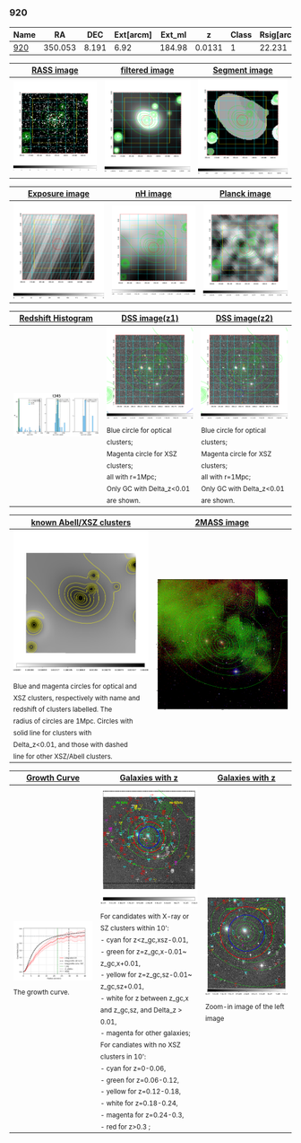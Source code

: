 <div STYLE="page-break-after: always;"></div>

### 920

|Name          |RA          |DEC      | Ext[arcm] | Ext_ml | z    | Class| Rsig[arcmin] | CRsig[c/s] | CR500[c/s] | R500[Mpc] |L500[erg/s]|F500[erg/s/cm^2]| M500[Msun]|Tx[keV]|beta|GC(XSZ,Delta_z<0.01)| GC(OPT,Delta_z<0.01)|GC|alias|
|--------------|------------|------------|---|---|-----------|--------|------|------|----|----|----|----|----|----|----|----|----|----|---|
|[920](script/920.md)     | 350.053       | 8.191       | 6.92    | 184.98   | 0.0131 | 1   | 22.231 |0.498 |0.526 |0.474 |2.604e+42 |6.776e-12 |3.069e+13 |1.037 |0.709 |-, |N, |-, |t345|

|[RASS image](../image/920/920_img.pdf)|[filtered image](../image/920/920_fil.pdf)|[Segment image](../image/920/920_seg.pdf)|
|-------------------|--------------------|-------------------|
| <img src="../image/920/920_img.png" width="300">  | <img src="../image/920/920_fil.png" width="300">   | <img src="../image/920/920_seg.png" width="300">  |

|[Exposure image](../image/920/920_mex.pdf)| [nH image](../image/920/920_nh.pdf)| [Planck image](../image/920/920_p.pdf)|
|-------------------|--------------------|-------------------|
|<img src="../image/920/920_mex.png" width="300">   | <img src="../image/920/920_nh.png" width="300">    | <img src="../image/920/920_p.png" width="300"> |

|[Redshift Histogram](../image/920/920_zg.pdf) | [DSS image(z1)](../image/920/920_dss_z1.pdf)      |  [DSS image(z2)](../image/920/920_dss_z2.pdf)    |
|-------------------|--------------------|-------------------|
|<img src="../image/920/920_zg.png" width="300"> |<img src="../image/920/920_dss_z1.png" width="300"> <sub><br>Blue circle for optical clusters; <br>Magenta circle for XSZ clusters; <br>all with r=1Mpc; <br>Only GC with Delta_z<0.01 are shown. </sub>| <img src="../image/920/920_dss_z2.png" width="300"><sub><br>Blue circle for optical clusters; <br>Magenta circle for XSZ clusters; <br>all with r=1Mpc; <br>Only GC with Delta_z<0.01 are shown. </sub> |

|[known Abell/XSZ clusters](../image/920/920_m.pdf) | [2MASS image](../image/920/920_2mass.pdf)      |
|-------------------|-------------------|
|<img src=../image/920/920_m.png width="300"> <sub><br>Blue and magenta circles for optical and <br>XSZ clusters, respectively with name and <br>redshift of clusters labelled. The <br>radius of circles are 1Mpc. Circles with <br>solid line for clusters with <br>Delta_z<0.01, and those with dashed <br>line for other XSZ/Abell clusters.        </sub>|<img src="../image/920/920_2mass.png" width="300">  |

|[Growth Curve](../image/920/920_gca_all.png) |[Galaxies with z](../image/920/920_opt_ned.pdf) |[Galaxies with z](../image/920/920_opt_ned_zoom.pdf) |
|-------------------|-------------------|-------------------|
| <img src="../image/920/920_gca_all.png" width="300"> <sub><br>The growth curve.</sub>| <img src=../image/920/920_opt_ned.png width="300"> <br><sub> For candidates with X-ray or SZ clusters within 10': <br> - cyan for z<z_gc,xsz-0.01, <br> - green for z=z_gc,x-0.01~ z_gc,x+0.01, <br> - yellow for z=z_gc,sz-0.01~ z_gc,sz+0.01, <br> - white for z between z_gc,x and z_gc,sz, and Delta_z > 0.01, <br> - magenta for other galaxies; <br>For candiates with no XSZ clusters in 10': <br> - cyan for z=0-0.06, <br> - green for z=0.06-0.12, <br> - yellow for z=0.12-0.18, <br> - white for z=0.18-0.24, <br> - magenta for z=0.24-0.3, <br> - red for z>0.3 ;  </sub>|<img src=../image/920/920_opt_ned_zoom.png width="300">  <br><sub> Zoom-in image of the left image</sub>|




